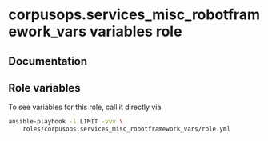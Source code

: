 # corpusops.services_misc_robotframework_vars variables role
## Documentation

## Role variables
To see variables for this role, call it directly via
```bash
ansible-playbook -l LIMIT -vvv \
    roles/corpusops.services_misc_robotframework_vars/role.yml
```

